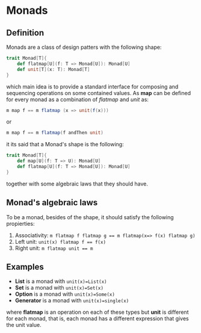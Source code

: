 # Monads

## Definition
Monads are a class of design patters with the following shape:

```scala
trait Monad[T]{
	def flatmap[U](f: T => Monad[U]): Monad[U]
	def unit[T](x: T): Monad[T]
}
```
which main idea is to provide a standard interface for composing and sequencing operations on some contained values.
As **map** can be defined for every monad as a combination of *flatmap* and *unit* as:

```scala
m map f == m flatmap (x => unit(f(x)))
```

or

```scala
m map f == m flatmap(f andThen unit)
```

it its said that a Monad's shape is the following:

```scala
trait Monad[T]{
	def map[U](f: T => U): Monad[U]
	def flatmap[U](f: T => Monad[U]): Monad[U]
}
```

together with some algebraic laws that they should have.

## Monad's algebraic laws

To be a monad, besides of the shape, it should satisfy the following propierties:

1. Associativity:
`m flatmap f flatmap g == m flatmap(x=> f(x) flatmap g)`
2. Left unit: 
`unit(x) flatmap f == f(x)`
3. Right unit:
`m flatmap unit == m`

## Examples

- **List** is a monad with `unit(x)=List(x)`
- **Set** is a monad with `unit(x)=Set(x)`
- **Option** is a monad with `unit(x)=Some(x)`
- **Generator** is a monad with `unit(x)=single(x)`

where **flatmap** is an operation on each of these types but **unit** is different for each monad, that is, each monad has a different expression that gives the unit value.


